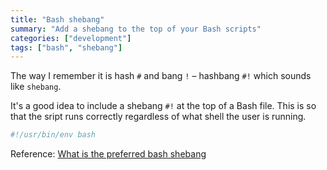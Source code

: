 ```yaml
---
title: "Bash shebang"
summary: "Add a shebang to the top of your Bash scripts"
categories: ["development"]
tags: ["bash", "shebang"]
---
```


The way I remember it is hash `#` and bang `!` – hashbang `#!` which sounds like `shebang`.

It's a good idea to include a shebang `#!` at the top of a Bash file. This is so that the sript runs correctly regardless of what shell the user is running.

```bash
#!/usr/bin/env bash
```

Reference: [What is the preferred bash shebang](https://stackoverflow.com/questions/10376206/what-is-the-preferred-bash-shebang)
